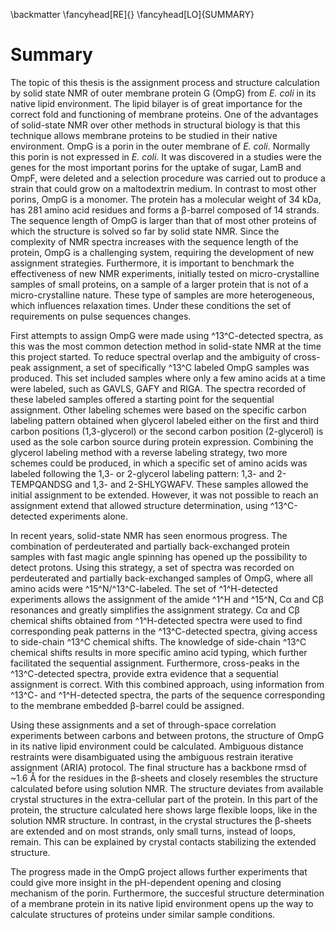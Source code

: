 


\backmatter
\fancyhead[RE]{}
\fancyhead[LO]{SUMMARY}


Summary
=======

The topic of this thesis is the assignment process and structure calculation by solid state NMR of outer membrane protein G (OmpG) from *E. coli* in its native lipid environment. The lipid bilayer is of great importance for the correct fold and functioning of membrane proteins. One of the advantages of solid-state NMR over other methods in structural biology is that this technique allows membrane proteins to be studied in their native environment. OmpG is a porin in the outer membrane of *E. coli*. Normally this porin is not expressed in *E. coli*. It was discovered in a studies were the genes for the most important porins for the uptake of sugar, LamB and OmpF, were deleted and a selection procedure was carried out to produce a strain that could grow on a maltodextrin medium. In contrast to most other porins, OmpG is a monomer. The protein has a molecular weight of 34 kDa, has 281 amino acid residues and forms a β-barrel composed of 14 strands. The sequence length of OmpG is larger than that of most other proteins of which the structure is solved so far by solid state NMR. Since the complexity of NMR spectra increases with the sequence length of the protein, OmpG is a challenging system, requiring the development of new assignment strategies. Furthermore, it is important to benchmark the effectiveness of new NMR experiments, initially tested on micro-crystalline samples of small proteins, on a sample of a larger protein that is not of a micro-crystalline nature. These type of samples are more heterogeneous, which influences relaxation times. Under these conditions the set of requirements on pulse sequences changes.

First attempts to assign OmpG were made using ^13^C-detected spectra, as this was the most common detection method in solid-state NMR at the time this project started. To reduce spectral overlap and the ambiguity of cross-peak assignment, a set of specifically ^13^C labeled OmpG samples was produced. This set included samples where only a few amino acids at a time were labeled, such as GAVLS, GAFY and RIGA. The spectra recorded of these labeled samples offered a starting point for the sequential assignment. Other labeling schemes were based on the specific carbon labeling pattern obtained when glycerol labeled either on the first and third carbon positions (1,3-glycerol) or the second carbon position (2-glycerol) is used as the sole carbon source during protein expression. Combining the glycerol labeling method with a reverse labeling strategy, two more schemes could be produced, in which a specific set of amino acids was labeled following the 1,3- or 2-glycerol labeling pattern: 1,3- and 2-TEMPQANDSG and 1,3- and 2-SHLYGWAFV. These samples allowed the initial assignment to be extended. However, it was not possible to reach an assignment extend that allowed structure determination, using ^13^C-detected experiments alone.

In recent years, solid-state NMR has seen enormous progress. The combination of perdeuterated and partially back-exchanged protein samples with fast magic angle spinning has opened up the possibility to detect protons. Using this strategy, a set of spectra was recorded on perdeuterated and partially back-exchanged samples of OmpG, where all amino acids were ^15^N/^13^C-labeled. The set of ^1^H-detected experiments allows the assignment of the amide ^1^H and ^15^N, Cα and Cβ resonances and greatly simplifies the assignment strategy. Cα and Cβ chemical shifts obtained from ^1^H-detected spectra were used to find corresponding peak patterns in the ^13^C-detected spectra, giving access to side-chain ^13^C chemical shifts. The knowledge of side-chain ^13^C chemical shifts results in more specific amino acid typing, which further facilitated the sequential assignment. Furthermore, cross-peaks in the ^13^C-detected spectra, provide extra evidence that a sequential assignment is correct. With this combined approach, using information from ^13^C- and ^1^H-detected spectra, the parts of the sequence corresponding to the membrane embedded β-barrel could be assigned.

Using these assignments and a set of through-space correlation experiments between carbons and between protons, the structure of OmpG in its native lipid environment could be calculated. Ambiguous distance restraints were disambiguated using the ambiguous restrain iterative assignment (ARIA) protocol. The final structure has a backbone rmsd of ~1.6 Å for the residues in the β-sheets and closely resembles the structure calculated before using solution NMR. The structure deviates from available crystal structures in the extra-cellular part of the protein. In this part of the protein, the structure calculated here shows large flexible loops, like in the solution NMR structure. In contrast, in the crystal structures the β-sheets are extended and on most strands, only small turns, instead of loops, remain. This can be explained by crystal contacts stabilizing the extended structure.

The progress made in the OmpG project allows further experiments that could give more insight in the pH-dependent opening and closing mechanism of the porin. Furthermore, the succesful structure determination of a membrane protein in its native lipid environment opens up the way to calculate structures of proteins under similar sample conditions.










